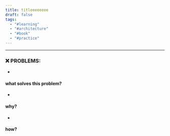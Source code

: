```yaml
---
title: titleeeeeeee
draft: false
tags:
  - "#learning"
  - "#architecture"
  - "#book"
  - "#practice"
---
```

 
---

 ### ❌ PROBLEMS:
* 

#### what solves this problem?
* 
#### why?

* 

#### how?







